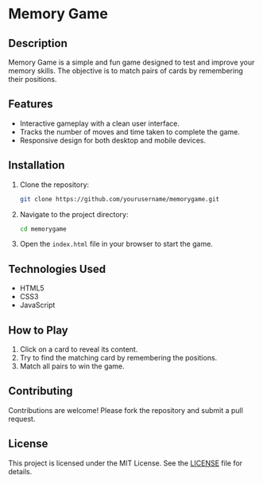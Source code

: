# Memory Game

## Description

Memory Game is a simple and fun game designed to test and improve your memory skills. The objective is to match pairs of cards by remembering their positions.

## Features

- Interactive gameplay with a clean user interface.
- Tracks the number of moves and time taken to complete the game.
- Responsive design for both desktop and mobile devices.

## Installation

1. Clone the repository:
   ```bash
   git clone https://github.com/yourusername/memorygame.git
   ```
2. Navigate to the project directory:
   ```bash
   cd memorygame
   ```
3. Open the `index.html` file in your browser to start the game.

## Technologies Used

- HTML5
- CSS3
- JavaScript

## How to Play

1. Click on a card to reveal its content.
2. Try to find the matching card by remembering the positions.
3. Match all pairs to win the game.

## Contributing

Contributions are welcome! Please fork the repository and submit a pull request.

## License

This project is licensed under the MIT License. See the [LICENSE](LICENSE) file for details.
